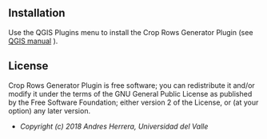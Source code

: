 ## Installation

Use the QGIS Plugins menu to install the Crop Rows Generator Plugin (see [QGIS manual](http://docs.qgis.org/latest/en/docs/user_manual/plugins/plugins.html) ).

## License

Crop Rows Generator Plugin is free software; you can redistribute it and/or modify it under the terms of the GNU General Public License as published by the Free Software Foundation; either version 2 of the License, or (at your option) any later version.

* <em>Copyright (c) 2018 Andres Herrera, Universidad del Valle</em>